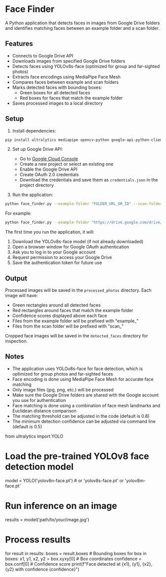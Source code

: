 # Face Finder

A Python application that detects faces in images from Google Drive folders and identifies matching faces between an example folder and a scan folder.

## Features

- Connects to Google Drive API
- Downloads images from specified Google Drive folders
- Detects faces using YOLOv8s-face (optimized for group and far-sighted photos)
- Extracts face encodings using MediaPipe Face Mesh
- Compares faces between example and scan folders
- Marks detected faces with bounding boxes:
  - Green boxes for all detected faces
  - Red boxes for faces that match the example folder
- Saves processed images to a local directory

## Setup

1. Install dependencies:
```bash
pip install ultralytics mediapipe opencv-python google-api-python-client google-auth-oauthlib python-dotenv
```

2. Set up Google Drive API:
   - Go to [Google Cloud Console](https://console.cloud.google.com/)
   - Create a new project or select an existing one
   - Enable the Google Drive API
   - Create OAuth 2.0 credentials
   - Download the credentials and save them as `credentials.json` in the project directory

3. Run the application:
```bash
python face_finder.py --example-folder "FOLDER_URL_OR_ID" --scan-folder "FOLDER_URL_OR_ID" --min-detection-confidence 0.5
```

For example:
```bash
python face_finder.py --example-folder "https://drive.google.com/drive/folders/177KQJkQk2i1Fo2qzy6QWAetVyZfVCYsN" --scan-folder "https://drive.google.com/drive/folders/1AGLYLm5rmCZYz1OxM4wQMGvUA_culwIb" --min-detection-confidence 0.5
```

The first time you run the application, it will:
1. Download the YOLOv8s-face model (if not already downloaded)
2. Open a browser window for Google OAuth authentication
3. Ask you to log in to your Google account
4. Request permission to access your Google Drive
5. Save the authentication token for future use

## Output

Processed images will be saved in the `processed_photos` directory. Each image will have:
- Green rectangles around all detected faces
- Red rectangles around faces that match the example folder
- Confidence scores displayed above each face
- Files from the example folder will be prefixed with "example_"
- Files from the scan folder will be prefixed with "scan_"

Cropped face images will be saved in the `detected_faces` directory for inspection.

## Notes

- The application uses YOLOv8s-face for face detection, which is optimized for group photos and far-sighted faces
- Face encoding is done using MediaPipe Face Mesh for accurate face matching
- Only image files (jpg, png, etc.) will be processed
- Make sure the Google Drive folders are shared with the Google account you use for authentication
- Face matching is done using a combination of face mesh landmarks and Euclidean distance comparison
- The matching threshold can be adjusted in the code (default is 0.8)
- The minimum detection confidence can be adjusted via command line (default is 0.5)

from ultralytics import YOLO

# Load the pre-trained YOLOv8 face detection model
model = YOLO('yolov8n-face.pt')  # or 'yolov8s-face.pt' or 'yolov8m-face.pt'

# Run inference on an image
results = model('path/to/your/image.jpg')

# Process results
for result in results:
    boxes = result.boxes  # Bounding boxes
    for box in boxes:
        x1, y1, x2, y2 = box.xyxy[0]  # Box coordinates
        confidence = box.conf[0]  # Confidence score
        print(f"Face detected at {x1}, {y1}, {x2}, {y2} with confidence {confidence}") 